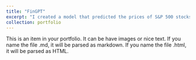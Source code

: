 ```yaml
---
title: "FinGPT"
excerpt: "I created a model that predicted the prices of S&P 500 stocks<br/><img src='/images/StockPredicting.webp'> {: width="300px"}"
collection: portfolio
---
```


This is an item in your portfolio. It can be have images or nice text. If you name the file .md, it will be parsed as markdown. If you name the file .html, it will be parsed as HTML. 
